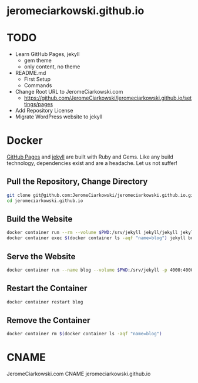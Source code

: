 # jeromeciarkowski.github.io

# TODO
* Learn GitHub Pages, jekyll
    * gem theme
    * only content, no theme
* README.md
    * First Setup
    * Commands
* Change Root URL to JeromeCiarkowski.com
    * https://github.com/JeromeCiarkowski/jeromeciarkowski.github.io/settings/pages
* Add Repository License
* Migrate WordPress website to jekyll

# Docker
[GitHub Pages](https://pages.github.com/) and [jekyll](https://github.com/jekyll/jekyll) are built with Ruby and Gems. Like any build technology, dependencies exist and are a headache. Let us not suffer!

## Pull the Repository, Change Directory
```zsh
git clone git@github.com:JeromeCiarkowski/jeromeciarkowski.github.io.git
cd jeromeciarkowski.github.io
```

## Build the Website
```zsh
docker container run --rm --volume $PWD:/srv/jekyll jekyll/jekyll jekyll build
docker container exec $(docker container ls -aqf "name=blog") jekyll build --verbose 
```

## Serve the Website
```zsh
docker container run --name blog --volume $PWD:/srv/jekyll -p 4000:4000 -it jekyll/jekyll jekyll serve --livereload
```

## Restart the Container
```zsh
docker container restart blog
```

## Remove the Container
```zsh
docker container rm $(docker container ls -aqf "name=blog")
```

# CNAME
JeromeCiarkowski.com CNAME jeromeciarkowski.github.io